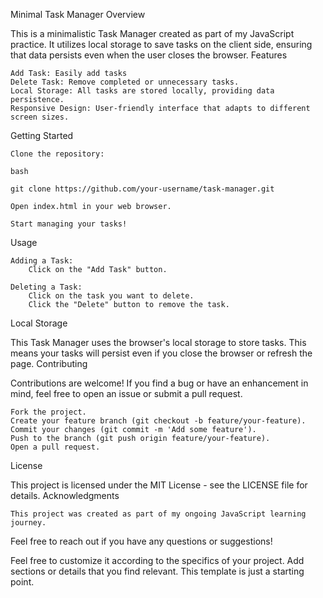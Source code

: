 Minimal Task Manager
Overview

This is a minimalistic Task Manager created as part of my JavaScript practice. It utilizes local storage to save tasks on the client side, ensuring that data persists even when the user closes the browser.
Features

    Add Task: Easily add tasks 
    Delete Task: Remove completed or unnecessary tasks.
    Local Storage: All tasks are stored locally, providing data persistence.
    Responsive Design: User-friendly interface that adapts to different screen sizes.

Getting Started

    Clone the repository:

    bash

    git clone https://github.com/your-username/task-manager.git

    Open index.html in your web browser.

    Start managing your tasks!

Usage

    Adding a Task:
        Click on the "Add Task" button.

    Deleting a Task:
        Click on the task you want to delete.
        Click the "Delete" button to remove the task.

Local Storage

This Task Manager uses the browser's local storage to store tasks. This means your tasks will persist even if you close the browser or refresh the page.
Contributing

Contributions are welcome! If you find a bug or have an enhancement in mind, feel free to open an issue or submit a pull request.

    Fork the project.
    Create your feature branch (git checkout -b feature/your-feature).
    Commit your changes (git commit -m 'Add some feature').
    Push to the branch (git push origin feature/your-feature).
    Open a pull request.

License

This project is licensed under the MIT License - see the LICENSE file for details.
Acknowledgments

    This project was created as part of my ongoing JavaScript learning journey.

Feel free to reach out if you have any questions or suggestions!

Feel free to customize it according to the specifics of your project. Add sections or details that you find relevant. This template is just a starting point.
